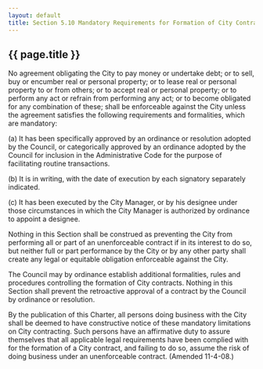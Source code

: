---
layout: default 
title: Section 5.10 Mandatory Requirements for Formation of City Contracts.---

{{ page.title }}
----------------

No agreement obligating the City to pay money or undertake debt; or to
sell, buy or encumber real or personal property; or to lease real or
personal property to or from others; or to accept real or personal
property; or to perform any act or refrain from performing any act; or
to become obligated for any combination of these; shall be enforceable
against the City unless the agreement satisfies the following
requirements and formalities, which are mandatory:

​(a) It has been specifically approved by an ordinance or resolution
adopted by the Council, or categorically approved by an ordinance
adopted by the Council for inclusion in the Administrative Code for the
purpose of facilitating routine transactions.

​(b) It is in writing, with the date of execution by each signatory
separately indicated.

​(c) It has been executed by the City Manager, or by his designee under
those circumstances in which the City Manager is authorized by ordinance
to appoint a designee.

Nothing in this Section shall be construed as preventing the City from
performing all or part of an unenforceable contract if in its interest
to do so, but neither full or part performance by the City or by any
other party shall create any legal or equitable obligation enforceable
against the City.

The Council may by ordinance establish additional formalities, rules and
procedures controlling the formation of City contracts. Nothing in this
Section shall prevent the retroactive approval of a contract by the
Council by ordinance or resolution.

By the publication of this Charter, all persons doing business with the
City shall be deemed to have constructive notice of these mandatory
limitations on City contracting. Such persons have an affirmative duty
to assure themselves that all applicable legal requirements have been
complied with for the formation of a City contract, and failing to do
so, assume the risk of doing business under an unenforceable contract.
(Amended 11-4-08.)
